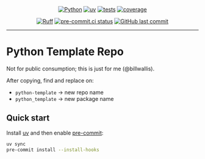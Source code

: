<span align="center">

[![Python](https://img.shields.io/badge/Python-3.11+-blue.svg)](https://www.python.org/downloads/)
[![uv](https://img.shields.io/endpoint?url=https://raw.githubusercontent.com/astral-sh/uv/main/assets/badge/v0.json)](https://github.com/astral-sh/uv)
[![tests](https://github.com/billwallis/python-template/actions/workflows/tests.yaml/badge.svg)](https://github.com/billwallis/python-template/actions/workflows/tests.yaml)
[![coverage](coverage.svg)](https://github.com/dbrgn/coverage-badge)

[![Ruff](https://img.shields.io/endpoint?url=https://raw.githubusercontent.com/astral-sh/ruff/main/assets/badge/v2.json)](https://github.com/astral-sh/ruff)
[![pre-commit.ci status](https://results.pre-commit.ci/badge/github/billwallis/python-template/main.svg)](https://results.pre-commit.ci/latest/github/billwallis/python-template/main)
[![GitHub last commit](https://img.shields.io/github/last-commit/billwallis/python-template)](https://shields.io/badges/git-hub-last-commit)

</span>

---

# Python Template Repo

Not for public consumption; this is just for me (@billwallis).

After copying, find and replace on:

- `python-template` -> new repo name
- `python_template` -> new package name

## Quick start

Install [uv](https://docs.astral.sh/uv/getting-started/installation/) and then enable [pre-commit](https://pre-commit.com/):

```bash
uv sync
pre-commit install --install-hooks
```

